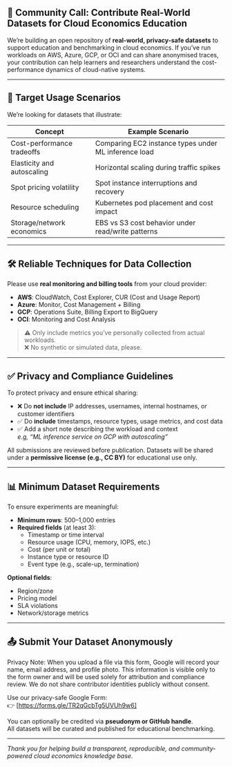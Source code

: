 ## 📣 Community Call: Contribute Real-World Datasets for Cloud Economics Education

We’re building an open repository of **real-world, privacy-safe datasets** to support education and benchmarking in cloud economics. If you’ve run workloads on AWS, Azure, GCP, or OCI and can share anonymised traces, your contribution can help learners and researchers understand the cost-performance dynamics of cloud-native systems.

---

## 🎯 Target Usage Scenarios

We’re looking for datasets that illustrate:

| Concept                     | Example Scenario                                      |
|----------------------------|-------------------------------------------------------|
| Cost-performance tradeoffs | Comparing EC2 instance types under ML inference load |
| Elasticity and autoscaling | Horizontal scaling during traffic spikes             |
| Spot pricing volatility    | Spot instance interruptions and recovery             |
| Resource scheduling        | Kubernetes pod placement and cost impact             |
| Storage/network economics  | EBS vs S3 cost behavior under read/write patterns    |

---

## 🛠️ Reliable Techniques for Data Collection

Please use **real monitoring and billing tools** from your cloud provider:

- **AWS**: CloudWatch, Cost Explorer, CUR (Cost and Usage Report)
- **Azure**: Monitor, Cost Management + Billing
- **GCP**: Operations Suite, Billing Export to BigQuery
- **OCI**: Monitoring and Cost Analysis

> ⚠️ Only include metrics you’ve personally collected from actual workloads.  
> ❌ No synthetic or simulated data, please.

---

## ✅ Privacy and Compliance Guidelines

To protect privacy and ensure ethical sharing:

- ❌ Do **not include** IP addresses, usernames, internal hostnames, or customer identifiers
- ✅ Do **include** timestamps, resource types, usage metrics, and cost data
- ✅ Add a short note describing the workload and context  
  _e.g, “ML inference service on GCP with autoscaling”_

All submissions are reviewed before publication. Datasets will be shared under a **permissive license (e.g., CC BY)** for educational use only.

---

## 📊 Minimum Dataset Requirements

To ensure experiments are meaningful:

- **Minimum rows**: 500–1,000 entries
- **Required fields** (at least 3):
  - Timestamp or time interval
  - Resource usage (CPU, memory, IOPS, etc.)
  - Cost (per unit or total)
  - Instance type or resource ID
  - Event type (e.g., scale-up, termination)

**Optional fields**:
- Region/zone
- Pricing model
- SLA violations
- Network/storage metrics

---

## 📤 Submit Your Dataset Anonymously

Privacy Note:
When you upload a file via this form, Google will record your name, email address, and profile photo. This information is visible only to the form owner and will be used solely for attribution and compliance review. We do not share contributor identities publicly without consent.

Use our privacy-safe Google Form:  
👉 [https://forms.gle/TR2qGcbTg5UVUh9w6]

You can optionally be credited via **pseudonym or GitHub handle**.  
All datasets will be curated and published for educational benchmarking.

---

_Thank you for helping build a transparent, reproducible, and community-powered cloud economics knowledge base._
